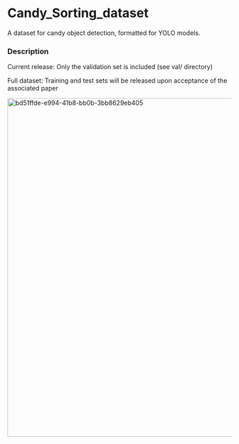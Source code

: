 # Candy_Sorting_dataset

A dataset for candy object detection, formatted for YOLO models.  

### Description
Current release: Only the validation set is included (see val/ directory)  

Full dataset: Training and test sets will be released upon acceptance of the associated paper

<img width="1040" height="760" alt="bd51ffde-e994-41b8-bb0b-3bb8629eb405" src="https://github.com/user-attachments/assets/d7e01188-0101-45f1-8ac3-a8e779207a01" />

